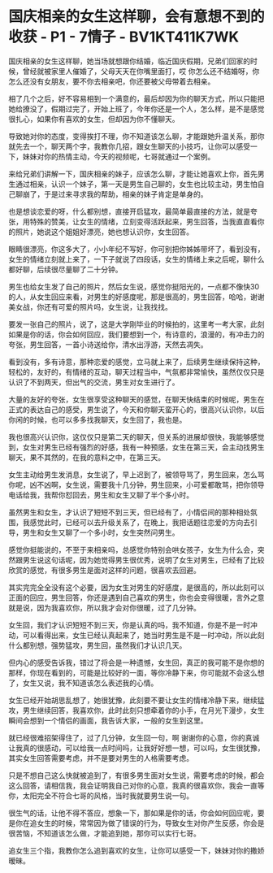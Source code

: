 # 国庆相亲的女生这样聊，会有意想不到的收获 - P1 - 7情子 - BV1KT411K7WK

国庆相亲的女生这样聊，她当场就想跟你结婚，临近国庆假期，兄弟们回家的时候，曾经就被家里人催婚了，父母天天在你嘴里面打，哎 你怎么还不结婚呀，你怎么还没有女朋友，要不你去相亲吧，你还要被父母带着去相亲。

相了几个之后，好不容易相到一个满意的，最后却因为你的聊天方式，所以只能把她给撩没了，假期过完了，开始上班了，今年你还是一个人，怎么样，是不是感觉很扎心，如果你有喜欢的女生，但却因为你不懂聊天。

导致她对你的态度，变得挨打不理，你不知道该怎么聊，才能跟她升温关系，那你就先去一个，聊天两个字，我教你几招，跟女生聊天的小技巧，让你可以感受一下，妹妹对你的热情主动，今天的视频呢，七哥就通过一个案例。

来给兄弟们讲解一下，国庆相亲的妹子，应该怎么聊，才能让她喜欢上你，首先男生通过相亲，认识一个妹子，第一天是男生自己聊的，女生也比较主动，男生怕自己聊崩了，于是过来寻求我的帮助，相亲的妹子肯定是单身的。

也是想谈恋爱的呀，什么都别想，直接开启猛攻，最简单最直接的方法，就是夸张，用特殊的赞美，让女生的情绪，立刻变得活跃起来，男生回答，当我直直看你的照片，她说这个姐姐好漂亮，她也想认识你，女生回答。

眼睛很漂亮，你这多大了，小小年纪不写好，你可别把你姊姊带坏了，看到没有，女生的情绪立刻就上来了，一下子就说了四段话，女生的情绪上来之后呢，聊什么都好聊，后续很尽量聊了二十分钟。

男生也给女生发了自己的照片，然后女生说，感觉你挺阳光的，一点都不像快30的人，从女生回应来看，对男生的好感度呢，那是很高的，男生回答，哈哈，谢谢美女战，你还有可爱的照片吗，女生说，让我找找。

要发一张自己的照片，说了，这是大学刚毕业的时候拍的，这里考一考大家，此刻如果是你的话，你会如何回应，我们要想到一个，有诗意的，浪漫的，有冲击力的夸张，男生回答，一首小诗送给你，清水出浮游，天然去凋失。

看到没有，多有诗意，那种恋爱的感觉，立马就上来了，后续男生继续保持这种，轻松的，友好的，有情绪的互动，聊天过程当中，气氛都非常愉快，虽然仅仅只是认识了不到两天，但出气的交流，男生对女生进行了。

大量的友好的夸张，女生很享受这种聊天的感觉，在聊天快结束的时候呢，男生在正式的表达自己的感受，男生说了，今天和你聊天蛮开心的，很高兴认识你，以后你闲的时候，也可以多多找我聊天，女生回了，我也是。

我也很高兴认识你，这仅仅只是第二天的聊天，但关系的进展却很快，我能够感觉到，女生对男生已经有强烈的好感，我有一种预感，女生在第三天，会主动找男生聊天，果不其然的，在我的意料之中，在第三天。

女生主动给男生发消息，女生说了，早上迟到了，被领导骂了，男生回来，怎么骂你呢，凶不凶啊，女生说，需要我十几分钟，男生回来，小可爱都敢骂，把你领导电话给我，我帮你怼回去，男生和女生又聊了半个多小时。

虽然男生和女生，才认识了短短不到三天，但已经有了，小情侣间的那种相处氛围，我感觉此时，已经可以去升级关系了，在晚上，我把话题往恋爱的方向去引导，男生和女生又聊了一个多小时，女生突然问男生。

感觉你挺能说的，不至于来相亲吗，总感觉你特别会哄女孩子，女生为什么会，突然跟男生说这句话呢，因为她觉得男生很优秀，说明了女生对男生，已经有了比较欣赏的感觉，有很多男生是面对这样的问题，很喜欢去回避。

其实完完全全没有这个必要，因为女生对男生的好感度，是很高的，所以此刻可以正面的回应，男生回答，你还是遇到自己喜欢的男生，你也会变得很暖，言外之意就是说，因为我喜欢你，所以我才会对你很暖，过了几分钟。

女生回，我们才认识短短不到三天，你是认真的吗，我不知道，你是不是一时冲动，可以看得出来，女生已经认真起来了，她当时男生是不是一时冲动，所以此刻什么都别想，强势猛攻，男生回，虽然我们才认识几天。

但内心的感受告诉我，错过了将会是一种遗憾，女生回，真正的我可能不是你想的那样，你现在看到的，可能是比较好的一面，等你冷静下来，你可能就不会这么想了，女生又说，我不知道该怎么表述我的心情。

女生已经开始胡思乱想了，她很犹豫，此刻要不要让女生的情绪冷静下来，继续猛攻，男生继续回答，我喜欢你，此时此刻只想牵着你的小手，在月光下漫步，女生瞬间会想到一个情侣的画面，我告诉大家，一般的女生到这里。

就已经很难招架得住了，过了几分钟，女生回一句，啊 谢谢你的心意，你的真诚让我真的很感动，可以给我一点时间吗，让我好好想一想，可以吗，女生很犹豫，其实女生回答需要考虑，并不是要对男生的人格需要考虑。

只是不想自己这么快就被追到了，有很多男生面对女生说，需要考虑的时候，都会这么回答，请相信我，我会证明我自己对你的心意，我真的很喜欢你，我会一直等你，太阳完全不符合七哥的风格，当时我就要男生说一句。

很生气的话，让他不得不答应，想象一下，那如果是你的话，你会如何回应呢，要是你在追女生的时候，常常因为做了错误的行为，导致女生对你产生反感，你会是很苦恼，不知道该怎么做，才能追到她，那你可以实行七哥。

追女生三个指，我教你怎么追到喜欢的女生，让你可以感受一下，妹妹对你的撒娇暧昧。